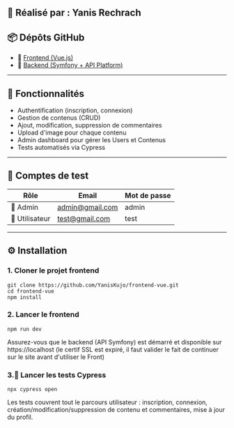 ## 👤 Réalisé par : **Yanis Rechrach**

## 📦 Dépôts GitHub

- 🔗 [Frontend (Vue.js)](https://github.com/YanisKujo/frontend-vue)
- 🔗 [Backend (Symfony + API Platform)](https://github.com/YanisKujo/backend-api)

---

## 🚀 Fonctionnalités

- Authentification (inscription, connexion)
- Gestion de contenus (CRUD)
- Ajout, modification, suppression de commentaires
- Upload d'image pour chaque contenu
- Admin dashboard pour gérer les Users et Contenus
- Tests automatisés via Cypress

---

## 👥 Comptes de test

| Rôle         | Email              | Mot de passe |
|--------------|--------------------|--------------|
| 👑 Admin      | admin@gmail.com     | admin        |
| 👤 Utilisateur | test@gmail.com      | test         |

---

## ⚙️ Installation

### 1. Cloner le projet frontend
```
git clone https://github.com/YanisKujo/frontend-vue.git
cd frontend-vue
npm install
````
### 2. Lancer le frontend
```
npm run dev
```
Assurez-vous que le backend (API Symfony) est démarré et disponible sur https://localhost (le certif SSL est expiré, il faut valider le fait de continuer sur le site avant d'utiliser le Front)

### 3.🧪 Lancer les tests Cypress
```
npx cypress open
```
Les tests couvrent tout le parcours utilisateur : inscription, connexion, création/modification/suppression de contenu et commentaires, mise à jour du profil.
